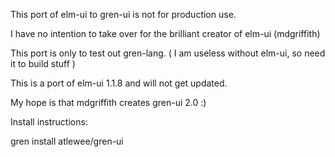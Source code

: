 This port of elm-ui to gren-ui is not for production use.

I have no intention to take over for the brilliant creator of elm-ui (mdgriffith)


This port is only to test out gren-lang. 
( I am useless without elm-ui, so need it to build stuff ) 

This is a port of elm-ui 1.1.8 and will not get updated.

My hope is that mdgriffith creates gren-ui 2.0   :)


Install instructions:

gren install atlewee/gren-ui